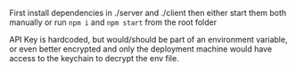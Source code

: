 First install dependencies in ./server and ./client then either start them both manually
or run `npm i` and `npm start` from the root folder


API Key is hardcoded, but would/should be part of an environment variable, or even better encrypted and only the deployment machine would have access to the keychain to decrypt the env file.
